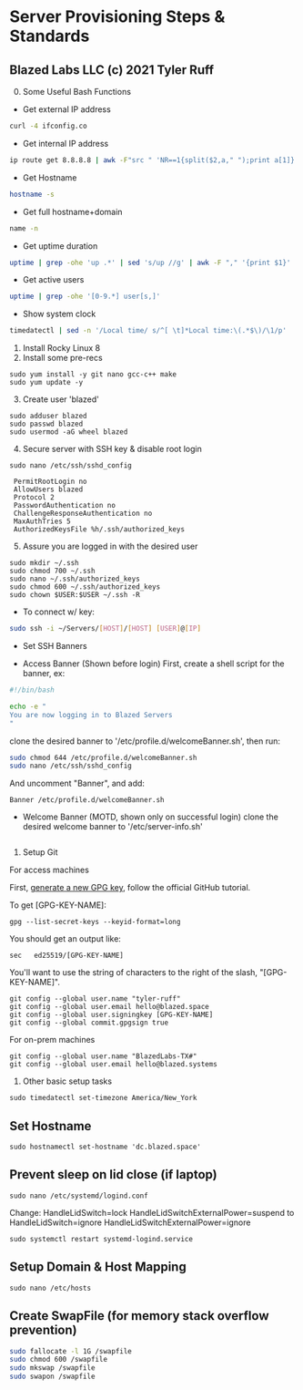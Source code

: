 # Server Provisioning Steps & Standards
## Blazed Labs LLC (c) 2021 Tyler Ruff

0. Some Useful Bash Functions
- Get external IP address
```sh
curl -4 ifconfig.co
```
- Get internal IP address
```sh
ip route get 8.8.8.8 | awk -F"src " 'NR==1{split($2,a," ");print a[1]}'
```
- Get Hostname
```sh
hostname -s
```
- Get full hostname+domain
```sh
name -n
```
- Get uptime duration
```sh
uptime | grep -ohe 'up .*' | sed 's/up //g' | awk -F "," '{print $1}'
```
- Get active users
```sh
uptime | grep -ohe '[0-9.*] user[s,]'
```
- Show system clock
```sh
timedatectl | sed -n '/Local time/ s/^[ \t]*Local time:\(.*$\)/\1/p'
```

1. Install Rocky Linux 8
2. Install some pre-recs
```shell
sudo yum install -y git nano gcc-c++ make
sudo yum update -y
```

3. Create user 'blazed'

```shell
sudo adduser blazed
sudo passwd blazed
sudo usermod -aG wheel blazed
```

4. Secure server with SSH key & disable root login

```shell
sudo nano /etc/ssh/sshd_config
```

```
 PermitRootLogin no
 AllowUsers blazed
 Protocol 2
 PasswordAuthentication no
 ChallengeResponseAuthentication no
 MaxAuthTries 5
 AuthorizedKeysFile %h/.ssh/authorized_keys
 ```

5. Assure you are logged in with the desired user

```shell
sudo mkdir ~/.ssh
sudo chmod 700 ~/.ssh
sudo nano ~/.ssh/authorized_keys
sudo chmod 600 ~/.ssh/authorized_keys
sudo chown $USER:$USER ~/.ssh -R
```

* To connect w/ key:
```sh
sudo ssh -i ~/Servers/[HOST]/[HOST] [USER]@[IP]
```

* Set SSH Banners

- Access Banner (Shown before login)
First, create a shell script for the banner, ex:
```sh
#!/bin/bash

echo -e "
You are now logging in to Blazed Servers
"
```
 clone the desired banner to '/etc/profile.d/welcomeBanner.sh', then run:
```sh
sudo chmod 644 /etc/profile.d/welcomeBanner.sh
sudo nano /etc/ssh/sshd_config
```
And uncomment "Banner", and add:
```
Banner /etc/profile.d/welcomeBanner.sh
```

- Welcome Banner (MOTD, shown only on successful login)
clone the desired welcome banner to '/etc/server-info.sh'
```

```

1. Setup Git

For access machines

First, [generate a new GPG key](https://docs.github.com/en/authentication/managing-commit-signature-verification/generating-a-new-gpg-key), follow the official GitHub tutorial.

To get [GPG-KEY-NAME]:
```shell
gpg --list-secret-keys --keyid-format=long
```
You should get an output like:
```
sec   ed25519/[GPG-KEY-NAME]
```
You'll want to use the string of characters to the right of the slash, "[GPG-KEY-NAME]".

```shell
git config --global user.name "tyler-ruff"
git config --global user.email hello@blazed.space
git config --global user.signingkey [GPG-KEY-NAME]
git config --global commit.gpgsign true
```

For on-prem machines

```shell
git config --global user.name "BlazedLabs-TX#"
git config --global user.email hello@blazed.systems
```


1. Other basic setup tasks

```shell
sudo timedatectl set-timezone America/New_York
```

## Set Hostname

```shell
sudo hostnamectl set-hostname 'dc.blazed.space'
```

## Prevent sleep on lid close (if laptop)

```shell
sudo nano /etc/systemd/logind.conf
```

Change:
HandleLidSwitch=lock
HandleLidSwitchExternalPower=suspend
to
HandleLidSwitch=ignore
HandleLidSwitchExternalPower=ignore 

```shell
sudo systemctl restart systemd-logind.service
```

## Setup Domain & Host Mapping

```shell
sudo nano /etc/hosts
```

## Create SwapFile (for memory stack overflow prevention)
```sh
sudo fallocate -l 1G /swapfile
sudo chmod 600 /swapfile
sudo mkswap /swapfile
sudo swapon /swapfile
```

